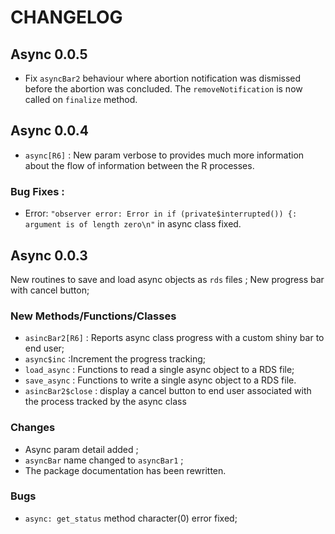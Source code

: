 # CHANGELOG

## Async 0.0.5

- Fix `asyncBar2` behaviour where abortion notification was dismissed before the abortion was concluded. The `removeNotification` is now called on `finalize` method.

## Async 0.0.4

- `async[R6]` : New param verbose to provides much more 
information about the flow of information between the R processes. 

### Bug Fixes :

- Error: `"observer error: Error in if (private$interrupted()) {: argument is of length zero\n"`
in async class fixed.

## Async 0.0.3

New routines to save and load async objects as `rds` files ;
New progress bar with cancel button;
 

### New Methods/Functions/Classes 

- `asincBar2[R6]` : Reports  async class progress with a custom shiny bar to end user;
- `async$inc` :Increment the progress tracking;
- `load_async` : Functions to read a single async object to a  RDS file;
- `save_async` :  Functions to write a single async object to a  RDS file.
- `asincBar2$close` : display  a cancel button to end user associated with the process tracked by the async class

### Changes

- Async param detail added ;
- `asyncBar` name changed to `asyncBar1` ;
- The package documentation has been rewritten.

### Bugs
- `async: get_status` method  character(0) error fixed;



